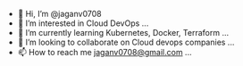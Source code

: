 - 👋 Hi, I’m @jaganv0708
- 👀 I’m interested in Cloud DevOps ...
- 🌱 I’m currently learning Kubernetes, Docker, Terraform ...
- 💞️ I’m looking to collaborate on Cloud devops companies ...
- 📫 How to reach me jaganv0708@gmail.com ...

<!---
jaganv0708/jaganv0708 is a ✨ special ✨ repository because its `README.md` (this file) appears on your GitHub profile.
You can click the Preview link to take a look at your changes.
--->
